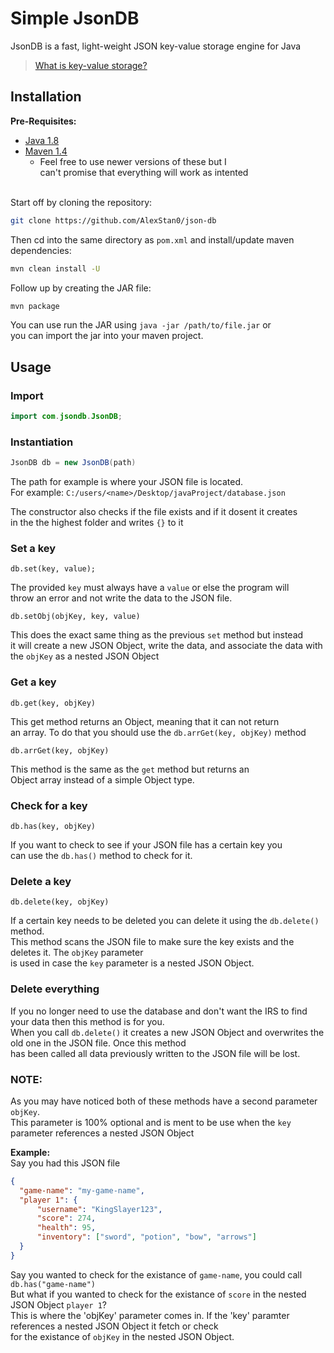 # Simple JsonDB

JsonDB is a fast, light-weight JSON key-value storage engine for Java
> [What is key-value storage?](https://redis.com/nosql/key-value-databases/)

## Installation

**Pre-Requisites:**
  * [Java 1.8](https://www.java.com/download/ie_manual.jsp) 
  * [Maven 1.4](https://maven.apache.org/download.cgi)
    * Feel free to use newer versions of these but I <br> can't promise that everything will work as intented


<br>Start off by cloning the repository: 
```bash
git clone https://github.com/AlexStan0/json-db
```

Then cd into the same directory as `pom.xml` and install/update maven dependencies:
```bash
mvn clean install -U
```

Follow up by creating the JAR file:
```bash
mvn package
```

You can use run the JAR using `java -jar /path/to/file.jar` or <br>
you can import the jar into your maven project.

## Usage

### Import
```Java
import com.jsondb.JsonDB;
```

### Instantiation
```Java
JsonDB db = new JsonDB(path)
```

The path for example is where your JSON file is located. <br>
For example: `C:/users/<name>/Desktop/javaProject/database.json`<br>

The constructor also checks if the file exists and if it dosent it creates <br>
in the the highest folder and writes `{}` to it

### Set a key
`db.set(key, value);`

The provided `key` must always have a `value` or else the program will <br>
throw an error and not write the data to the JSON file. <br>

`db.setObj(objKey, key, value)`

This does the exact same thing as the previous `set` method but instead <br>
it will create a new JSON Object, write the data, and associate the data with <br>
the `objKey` as a nested JSON Object


### Get a key

`db.get(key, objKey)` 

This get method returns an Object, meaning that it can not return <br>
an array. To do that you should use the `db.arrGet(key, objKey)` method

`db.arrGet(key, objKey)`

This method is the same as the `get` method but returns an <br>
Object array instead of a simple Object type. 

### Check for a key 

`db.has(key, objKey)`

If you want to check to see if your JSON file has a certain key you <br>
can use the `db.has()` method to check for it. 

### Delete a key 

`db.delete(key, objKey)`

If a certain key needs to be deleted you can delete it using the `db.delete()` method. <br>
This method scans the JSON file to make sure the key exists and the deletes it. The `objKey` parameter <br>
is used in case the `key` parameter is a nested JSON Object. 

### Delete everything

If you no longer need to use the database and don't want the IRS to find your data then this method is for you. <br>
When you call `db.delete()` it creates a new JSON Object and overwrites the old one in the JSON file. Once this method <br>
has been called all data previously written to the JSON file will be lost.

### NOTE: <br>
As you may have noticed both of these methods have a second parameter `objKey`.<br>
This parameter is 100% optional and is ment to be use when the `key` parameter references a nested JSON Object <br>

**Example:** <br>
  Say you had this JSON file 
  ```JSON
  {
    "game-name": "my-game-name",
    "player 1": {
        "username": "KingSlayer123",
        "score": 274, 
        "health": 95,
        "inventory": ["sword", "potion", "bow", "arrows"]
    }
  }
  ```

Say you wanted to check for the existance of `game-name`, you could call `db.has("game-name")` <br>
But what if you wanted to check for the existance of `score` in the nested JSON Object `player 1`? <br>
This is where the 'objKey' parameter comes in. If the 'key' paramter references a nested JSON Object it fetch or check <br>
for the existance of `objKey` in the nested JSON Object.
